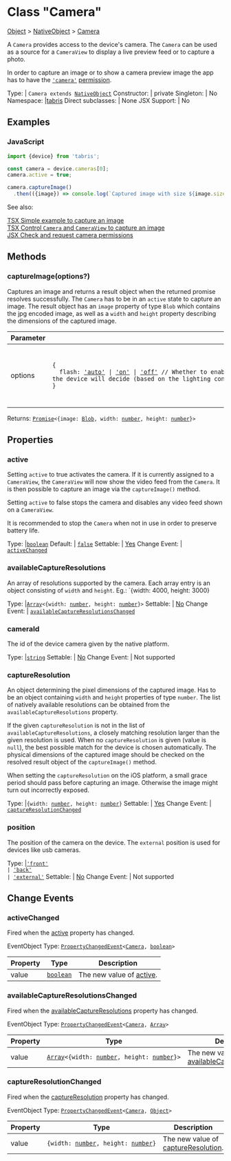 ---
---
# Class "Camera"

<a href="https://developer.mozilla.org/en-US/docs/Web/JavaScript/Reference/Global_Objects/Object" title="View &quot;Object&quot; on MDN">Object</a> > <a href="NativeObject.html" title="NativeObject Class Reference">NativeObject</a> > <a href="#" >Camera</a>

A `Camera` provides access to the device's camera. The `Camera` can be used as a source for a `CameraView` to display a live preview feed or to capture a photo.

In order to capture an image or to show a camera preview image the app has to have the [`'camera'`](../permissions.md#category-camera) [permission](./permission.md).


Type: | <code style="white-space: nowrap">Camera extends <a href="NativeObject.html" title="NativeObject Class Reference">NativeObject</a></code>
Constructor: | private
Singleton: | No
Namespace: |<a href="../modules.html#startup" >tabris</a>
Direct subclasses: | None
JSX Support: | No


## Examples
### JavaScript


```js
import {device} from 'tabris';

const camera = device.cameras[0];
camera.active = true;

camera.captureImage()
  .then(({image}) => console.log(`Captured image with size ${image.size}.`));
```


See also:
  
[<span class='language tsx'>TSX</span> Simple example to capture an image](https://playground.tabris.com/?gitref=v3.3.0&snippet=camera.tsx)  
[<span class='language tsx'>TSX</span> Control `Camera` and `CameraView` to capture an image](https://playground.tabris.com/?gitref=v3.3.0&snippet=camera-advanced.tsx)  
[<span class='language jsx'>JSX</span> Check and request camera permissions](https://playground.tabris.com/?gitref=v3.3.0&snippet=permission.jsx)

## Methods

### captureImage(options?)



Captures an image and returns a result object when the returned promise resolves successfully. The `Camera` has to be in an `active` state to capture an image. The result object has an `image` property of type `Blob` which contains the jpg encoded image, as well as a `width` and `height` property describing the dimensions of the captured image.


Parameter|Type|Description
-|-|-
options | <code style="white-space: nowrap">{<br/>&nbsp;&nbsp;flash: <a href="https://developer.mozilla.org/en-US/docs/Web/JavaScript/Data_structures#String_type" title="View &quot;string&quot; on MDN">'auto'</a> &#124; <a href="https://developer.mozilla.org/en-US/docs/Web/JavaScript/Data_structures#String_type" title="View &quot;string&quot; on MDN">'on'</a> &#124; <a href="https://developer.mozilla.org/en-US/docs/Web/JavaScript/Data_structures#String_type" title="View &quot;string&quot; on MDN">'off'</a> // Whether to enable or disable the device flashlight. If set to `'auto'` the device will decide (based on the lighting conditions) whether to activate the flashlight. defaults to off<br/>}</code> | A set of capture options to apply when taking a picture. *Optional.*


Returns: <code style="white-space: nowrap"><a href="https://developer.mozilla.org/en-US/docs/Web/JavaScript/Reference/Global_Objects/Promise" title="View &quot;Promise&quot; on MDN">Promise</a>&lt;{image: <a href="Blob.html" title="Blob Class Reference">Blob</a>, width: <a href="https://developer.mozilla.org/en-US/docs/Web/JavaScript/Data_structures#Number_type" title="View &quot;number&quot; on MDN">number</a>, height: <a href="https://developer.mozilla.org/en-US/docs/Web/JavaScript/Data_structures#Number_type" title="View &quot;number&quot; on MDN">number</a>}&gt;</code>


## Properties

### active


Setting `active` to true activates the camera. If it is currently assigned to a `CameraView`, the `CameraView` will now show the video feed from the `Camera`. It is then possible to capture an image via the `captureImage()` method.

Setting `active` to false stops the camera and disables any video feed shown on a `CameraView`.

It is recommended to stop the `Camera` when not in use in order to preserve battery life.

Type: |<code style="white-space: nowrap"><a href="https://developer.mozilla.org/en-US/docs/Web/JavaScript/Data_structures#Boolean_type" title="View &quot;boolean&quot; on MDN">boolean</a></code>
Default: | <code style="white-space: nowrap"><a href="https://developer.mozilla.org/en-US/docs/Web/JavaScript/Data_structures#Boolean_type" title="View &quot;boolean&quot; on MDN">false</a></code>
Settable: | <a href="../widget-basics.html#widget-properties" >Yes</a>
Change Event: | [`activeChanged`](#activechanged)




### availableCaptureResolutions


An array of resolutions supported by the camera. Each array entry is an object consisting of `width` and `height`. Eg.: `{width: 4000, height: 3000}

Type: |<code style="white-space: nowrap"><a href="https://developer.mozilla.org/en-US/docs/Web/JavaScript/Reference/Global_Objects/Array" title="View &quot;Array&quot; on MDN">Array</a>&lt;{width: <a href="https://developer.mozilla.org/en-US/docs/Web/JavaScript/Data_structures#Number_type" title="View &quot;number&quot; on MDN">number</a>, height: <a href="https://developer.mozilla.org/en-US/docs/Web/JavaScript/Data_structures#Number_type" title="View &quot;number&quot; on MDN">number</a>}&gt;</code>
Settable: | <a href="../widget-basics.html#widget-properties" >No</a>
Change Event: | [`availableCaptureResolutionsChanged`](#availablecaptureresolutionschanged)




### cameraId


The id of the device camera given by the native platform.

Type: |<code style="white-space: nowrap"><a href="https://developer.mozilla.org/en-US/docs/Web/JavaScript/Data_structures#String_type" title="View &quot;string&quot; on MDN">string</a></code>
Settable: | <a href="../widget-basics.html#widget-properties" >No</a>
Change Event: | Not supported




### captureResolution


An object determining the pixel dimensions of the captured image. Has to be an object containing `width` and `height` properties of type `number`. The list of natively available resolutions can be obtained from the `availableCaptureResolutions` property.

If the given `captureResolution` is not in the list of `availableCaptureResolutions`, a closely matching resolution larger than the given resolution is used. When no `captureResolution` is given (value is `null`), the best possible match for the device is chosen automatically. The physical dimensions of the captured image should be checked on the resolved result object of the `captureImage()` method.

When setting the `captureResolution` on the iOS platform, a small grace period should pass before capturing an image. Otherwise the image might turn out incorrectly exposed.

Type: |<code style="white-space: nowrap">{width: <a href="https://developer.mozilla.org/en-US/docs/Web/JavaScript/Data_structures#Number_type" title="View &quot;number&quot; on MDN">number</a>, height: <a href="https://developer.mozilla.org/en-US/docs/Web/JavaScript/Data_structures#Number_type" title="View &quot;number&quot; on MDN">number</a>}</code>
Settable: | <a href="../widget-basics.html#widget-properties" >Yes</a>
Change Event: | [`captureResolutionChanged`](#captureresolutionchanged)




### position


The position of the camera on the device. The `external` position is used for devices like usb cameras.

Type: |<code style="white-space: nowrap"><a href="https://developer.mozilla.org/en-US/docs/Web/JavaScript/Data_structures#String_type" title="View &quot;string&quot; on MDN">'front'</a><br/> &#124; <a href="https://developer.mozilla.org/en-US/docs/Web/JavaScript/Data_structures#String_type" title="View &quot;string&quot; on MDN">'back'</a><br/> &#124; <a href="https://developer.mozilla.org/en-US/docs/Web/JavaScript/Data_structures#String_type" title="View &quot;string&quot; on MDN">'external'</a></code>
Settable: | <a href="../widget-basics.html#widget-properties" >No</a>
Change Event: | Not supported





## Change Events

### activeChanged

Fired when the [active](#active) property has changed.

EventObject Type: <code style="white-space: nowrap"><a href="../types.html#propertychangedeventtargettype-valuetype" title="PropertyChangedEvent&lt;TargetType, ValueType&gt;">PropertyChangedEvent</a>&lt;<a href="#" >Camera</a>, <a href="https://developer.mozilla.org/en-US/docs/Web/JavaScript/Data_structures#Boolean_type" title="View &quot;boolean&quot; on MDN">boolean</a>&gt;</code>

Property|Type|Description
-|-|-
value | <code style="white-space: nowrap"><a href="https://developer.mozilla.org/en-US/docs/Web/JavaScript/Data_structures#Boolean_type" title="View &quot;boolean&quot; on MDN">boolean</a></code> | The new value of [active](#active).

### availableCaptureResolutionsChanged

Fired when the [availableCaptureResolutions](#availablecaptureresolutions) property has changed.

EventObject Type: <code style="white-space: nowrap"><a href="../types.html#propertychangedeventtargettype-valuetype" title="PropertyChangedEvent&lt;TargetType, ValueType&gt;">PropertyChangedEvent</a>&lt;<a href="#" >Camera</a>, <a href="https://developer.mozilla.org/en-US/docs/Web/JavaScript/Reference/Global_Objects/Array" title="View &quot;Array&quot; on MDN">Array</a>&gt;</code>

Property|Type|Description
-|-|-
value | <code style="white-space: nowrap"><a href="https://developer.mozilla.org/en-US/docs/Web/JavaScript/Reference/Global_Objects/Array" title="View &quot;Array&quot; on MDN">Array</a>&lt;{width: <a href="https://developer.mozilla.org/en-US/docs/Web/JavaScript/Data_structures#Number_type" title="View &quot;number&quot; on MDN">number</a>, height: <a href="https://developer.mozilla.org/en-US/docs/Web/JavaScript/Data_structures#Number_type" title="View &quot;number&quot; on MDN">number</a>}&gt;</code> | The new value of [availableCaptureResolutions](#availablecaptureresolutions).

### captureResolutionChanged

Fired when the [captureResolution](#captureresolution) property has changed.

EventObject Type: <code style="white-space: nowrap"><a href="../types.html#propertychangedeventtargettype-valuetype" title="PropertyChangedEvent&lt;TargetType, ValueType&gt;">PropertyChangedEvent</a>&lt;<a href="#" >Camera</a>, <a href="https://developer.mozilla.org/en-US/docs/Web/JavaScript/Reference/Global_Objects/Object" title="View &quot;Object&quot; on MDN">Object</a>&gt;</code>

Property|Type|Description
-|-|-
value | <code style="white-space: nowrap">{width: <a href="https://developer.mozilla.org/en-US/docs/Web/JavaScript/Data_structures#Number_type" title="View &quot;number&quot; on MDN">number</a>, height: <a href="https://developer.mozilla.org/en-US/docs/Web/JavaScript/Data_structures#Number_type" title="View &quot;number&quot; on MDN">number</a>}</code> | The new value of [captureResolution](#captureresolution).


